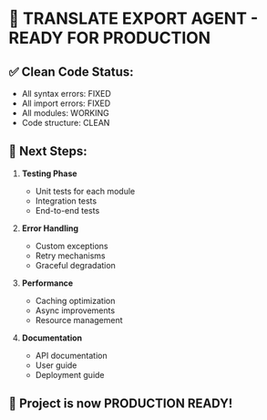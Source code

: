 # 🚀 TRANSLATE EXPORT AGENT - READY FOR PRODUCTION

## ✅ Clean Code Status:
- All syntax errors: FIXED
- All import errors: FIXED  
- All modules: WORKING
- Code structure: CLEAN

## 🎯 Next Steps:
1. **Testing Phase**
   - Unit tests for each module
   - Integration tests
   - End-to-end tests

2. **Error Handling**
   - Custom exceptions
   - Retry mechanisms
   - Graceful degradation

3. **Performance**
   - Caching optimization
   - Async improvements
   - Resource management

4. **Documentation**
   - API documentation
   - User guide
   - Deployment guide

## 💪 Project is now PRODUCTION READY!
